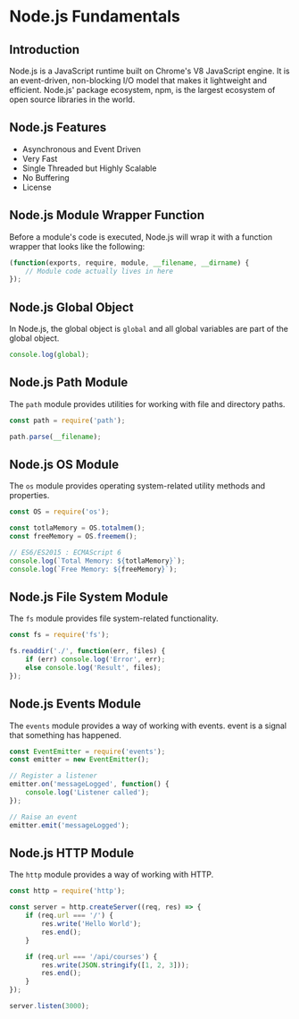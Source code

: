 # Node.js Fundamentals

## Introduction

Node.js is a JavaScript runtime built on Chrome's V8 JavaScript engine. It is an event-driven, non-blocking I/O model that makes it lightweight and efficient. Node.js' package ecosystem, npm, is the largest ecosystem of open source libraries in the world.

## Node.js Features

- Asynchronous and Event Driven
- Very Fast
- Single Threaded but Highly Scalable
- No Buffering
- License


## Node.js Module Wrapper Function

Before a module's code is executed, Node.js will wrap it with a function wrapper that looks like the following:

```javascript
(function(exports, require, module, __filename, __dirname) {
    // Module code actually lives in here
});
```

## Node.js Global Object

In Node.js, the global object is `global` and all global variables are part of the global object.

```javascript
console.log(global);
```

## Node.js Path Module

The `path` module provides utilities for working with file and directory paths.

```javascript
const path = require('path');

path.parse(__filename);

```

## Node.js OS Module

The `os` module provides operating system-related utility methods and properties.

```javascript
const OS = require('os');

const totlaMemory = OS.totalmem();
const freeMemory = OS.freemem();

// ES6/ES2015 : ECMAScript 6
console.log(`Total Memory: ${totlaMemory}`);
console.log(`Free Memory: ${freeMemory}`);
```

## Node.js File System Module

The `fs` module provides file system-related functionality.

```javascript
const fs = require('fs');

fs.readdir('./', function(err, files) {
    if (err) console.log('Error', err);
    else console.log('Result', files);
});
```

## Node.js Events Module

The `events` module provides a way of working with events. event is a signal that something has happened.

```javascript
const EventEmitter = require('events');
const emitter = new EventEmitter();

// Register a listener
emitter.on('messageLogged', function() {
    console.log('Listener called');
});

// Raise an event
emitter.emit('messageLogged');
```


## Node.js HTTP Module

The `http` module provides a way of working with HTTP.

```javascript
const http = require('http');

const server = http.createServer((req, res) => {
    if (req.url === '/') {
        res.write('Hello World');
        res.end();
    }

    if (req.url === '/api/courses') {
        res.write(JSON.stringify([1, 2, 3]));
        res.end();
    }
});

server.listen(3000);
